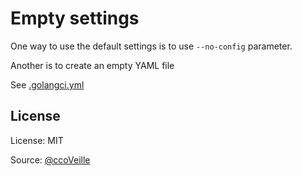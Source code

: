 # Empty settings

One way to use the default settings is to use `--no-config` parameter.

Another is to create an empty YAML file

See [.golangci.yml](.golangci.yml)

## License

License: MIT

Source: [@ccoVeille](https://github.com/ccoVeille/golangci-lint-config-examples)

